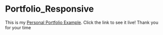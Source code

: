 # Portfolio_Responsive
This is my [Personal Portfolio Example](https://edocsil99.github.io/Portfolio_Responsive/). Click the link to see it live! Thank you for your time
